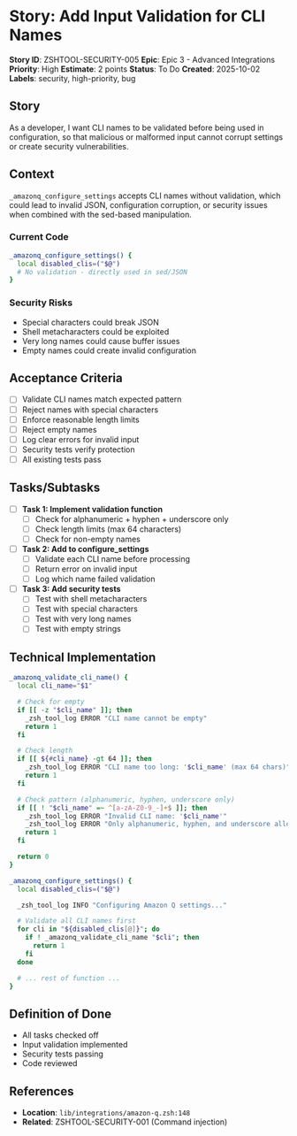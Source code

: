 # Story: Add Input Validation for CLI Names

**Story ID**: ZSHTOOL-SECURITY-005
**Epic**: Epic 3 - Advanced Integrations
**Priority**: High
**Estimate**: 2 points
**Status**: To Do
**Created**: 2025-10-02
**Labels**: security, high-priority, bug

## Story

As a developer, I want CLI names to be validated before being used in configuration, so that malicious or malformed input cannot corrupt settings or create security vulnerabilities.

## Context

`_amazonq_configure_settings` accepts CLI names without validation, which could lead to invalid JSON, configuration corruption, or security issues when combined with the sed-based manipulation.

### Current Code
```zsh
_amazonq_configure_settings() {
  local disabled_clis=("$@")
  # No validation - directly used in sed/JSON
}
```

### Security Risks
- Special characters could break JSON
- Shell metacharacters could be exploited
- Very long names could cause buffer issues
- Empty names could create invalid configuration

## Acceptance Criteria

- [ ] Validate CLI names match expected pattern
- [ ] Reject names with special characters
- [ ] Enforce reasonable length limits
- [ ] Reject empty names
- [ ] Log clear errors for invalid input
- [ ] Security tests verify protection
- [ ] All existing tests pass

## Tasks/Subtasks

- [ ] **Task 1: Implement validation function**
  - [ ] Check for alphanumeric + hyphen + underscore only
  - [ ] Check length limits (max 64 characters)
  - [ ] Check for non-empty names

- [ ] **Task 2: Add to configure_settings**
  - [ ] Validate each CLI name before processing
  - [ ] Return error on invalid input
  - [ ] Log which name failed validation

- [ ] **Task 3: Add security tests**
  - [ ] Test with shell metacharacters
  - [ ] Test with special characters
  - [ ] Test with very long names
  - [ ] Test with empty strings

## Technical Implementation

```zsh
_amazonq_validate_cli_name() {
  local cli_name="$1"

  # Check for empty
  if [[ -z "$cli_name" ]]; then
    _zsh_tool_log ERROR "CLI name cannot be empty"
    return 1
  fi

  # Check length
  if [[ ${#cli_name} -gt 64 ]]; then
    _zsh_tool_log ERROR "CLI name too long: '$cli_name' (max 64 chars)"
    return 1
  fi

  # Check pattern (alphanumeric, hyphen, underscore only)
  if [[ ! "$cli_name" =~ ^[a-zA-Z0-9_-]+$ ]]; then
    _zsh_tool_log ERROR "Invalid CLI name: '$cli_name'"
    _zsh_tool_log ERROR "Only alphanumeric, hyphen, and underscore allowed"
    return 1
  fi

  return 0
}

_amazonq_configure_settings() {
  local disabled_clis=("$@")

  _zsh_tool_log INFO "Configuring Amazon Q settings..."

  # Validate all CLI names first
  for cli in "${disabled_clis[@]}"; do
    if ! _amazonq_validate_cli_name "$cli"; then
      return 1
    fi
  done

  # ... rest of function ...
}
```

## Definition of Done

- All tasks checked off
- Input validation implemented
- Security tests passing
- Code reviewed

## References

- **Location**: `lib/integrations/amazon-q.zsh:148`
- **Related**: ZSHTOOL-SECURITY-001 (Command injection)
